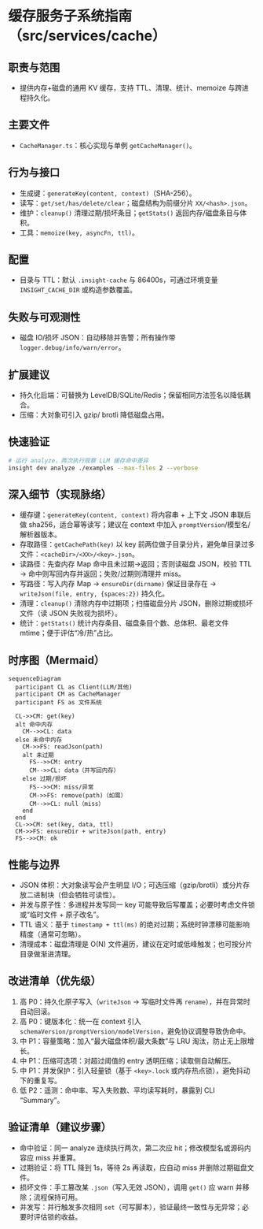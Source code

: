 # 缓存服务子系统指南（src/services/cache）

## 职责与范围
- 提供内存+磁盘的通用 KV 缓存，支持 TTL、清理、统计、memoize 与跨进程持久化。

## 主要文件
- `CacheManager.ts`：核心实现与单例 `getCacheManager()`。

## 行为与接口
- 生成键：`generateKey(content, context)`（SHA-256）。
- 读写：`get/set/has/delete/clear`；磁盘结构为前缀分片 `XX/<hash>.json`。
- 维护：`cleanup()` 清理过期/损坏条目；`getStats()` 返回内存/磁盘条目与体积。
- 工具：`memoize(key, asyncFn, ttl)`。

## 配置
- 目录与 TTL：默认 `.insight-cache` 与 86400s，可通过环境变量 `INSIGHT_CACHE_DIR` 或构造参数覆盖。

## 失败与可观测性
- 磁盘 IO/损坏 JSON：自动移除并告警；所有操作带 `logger.debug/info/warn/error`。

## 扩展建议
- 持久化后端：可替换为 LevelDB/SQLite/Redis；保留相同方法签名以降低耦合。
- 压缩：大对象可引入 gzip/ brotli 降低磁盘占用。

## 快速验证
```bash
# 运行 analyze，两次执行观察 LLM 缓存命中差异
insight dev analyze ./examples --max-files 2 --verbose
```

## 深入细节（实现脉络）
- 缓存键：`generateKey(content, context)` 将内容串 + 上下文 JSON 串联后做 sha256，适合幂等读写；建议在 context 中加入 `promptVersion`/模型名/解析器版本。
- 存取路径：`getCachePath(key)` 以 key 前两位做子目录分片，避免单目录过多文件：`<cacheDir>/<XX>/<key>.json`。
- 读路径：先查内存 Map 命中且未过期→返回；否则读磁盘 JSON，校验 TTL → 命中则写回内存并返回；失败/过期则清理并 miss。
- 写路径：写入内存 Map → `ensureDir(dirname)` 保证目录存在 → `writeJson(file, entry, {spaces:2})` 持久化。
- 清理：`cleanup()` 清除内存中过期项；扫描磁盘分片 JSON，删除过期或损坏文件（读 JSON 失败视为损坏）。
- 统计：`getStats()` 统计内存条目、磁盘条目个数、总体积、最老文件 mtime；便于评估“冷/热”占比。

## 时序图（Mermaid）
```mermaid
sequenceDiagram
  participant CL as Client(LLM/其他)
  participant CM as CacheManager
  participant FS as 文件系统

  CL->>CM: get(key)
  alt 命中内存
    CM-->>CL: data
  else 未命中内存
    CM->>FS: readJson(path)
    alt 未过期
      FS-->>CM: entry
      CM-->>CL: data（并写回内存）
    else 过期/损坏
      FS-->>CM: miss/异常
      CM->>FS: remove(path)（如需）
      CM-->>CL: null（miss）
    end
  end
  CL->>CM: set(key, data, ttl)
  CM->>FS: ensureDir + writeJson(path, entry)
  FS-->>CM: ok
```

## 性能与边界
- JSON 体积：大对象读写会产生明显 I/O；可选压缩（gzip/brotli）或分片存放二进制块（但会牺牲可读性）。
- 并发与原子性：多进程并发写同一 key 可能导致后写覆盖；必要时考虑文件锁或“临时文件 + 原子改名”。
- TTL 语义：基于 `timestamp + ttl(ms)` 的绝对过期；系统时钟漂移可能影响精度（通常可忽略）。
- 清理成本：磁盘清理是 O(N) 文件遍历，建议在定时或低峰触发；也可按分片目录做渐进清理。

## 改进清单（优先级）
1) 高 P0：持久化原子写入（`writeJson` → 写临时文件再 `rename`），并在异常时自动回滚。
2) 高 P0：键版本化：统一在 context 引入 `schemaVersion/promptVersion/modelVersion`，避免协议调整导致伪命中。
3) 中 P1：容量策略：加入“最大磁盘体积/最大条数”与 LRU 淘汰，防止无上限增长。
4) 中 P1：压缩可选项：对超过阈值的 entry 透明压缩；读取侧自动解压。
5) 中 P1：并发保护：引入轻量锁（基于 `<key>.lock` 或内存热点锁），避免抖动下的重复写。
6) 低 P2：遥测：命中率、写入失败数、平均读写耗时，暴露到 CLI “Summary”。

## 验证清单（建议步骤）
- 命中验证：同一 analyze 连续执行两次，第二次应 hit；修改模型名或源码内容应 miss 并重算。
- 过期验证：将 TTL 降到 1s，等待 2s 再读取，应自动 miss 并删除过期磁盘文件。
- 损坏文件：手工篡改某 `.json`（写入无效 JSON），调用 `get()` 应 warn 并移除；流程保持可用。
- 并发写：并行触发多次相同 `set`（可写脚本），验证最终一致性与无异常；必要时评估锁的收益。
